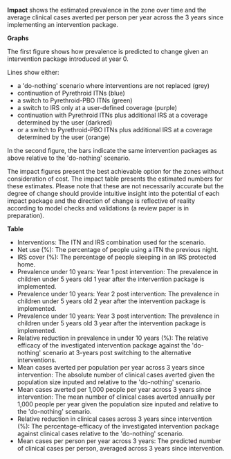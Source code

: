 **Impact** shows the estimated prevalence in the zone over time and the average clinical cases averted per person per 
year across the 3 years since implementing an intervention package.

**Graphs**

The first figure shows how prevalence is predicted to change given an intervention package introduced at year 0.

Lines show either:

*   a 'do-nothing' scenario where interventions are not replaced (grey)
*   continuation of Pyrethroid ITNs (blue)
*   a switch to Pyrethroid-PBO ITNs (green)
*   a switch to IRS only at a user-defined coverage (purple)
*   continuation with Pyrethroid ITNs plus additional IRS at a coverage determined by the user (darkred)
*   or a switch to Pyrethroid-PBO ITNs plus additional IRS at a coverage determined by the user (orange)

In the second figure, the bars indicate the same intervention packages as above relative to the 'do-nothing' scenario.

The impact figures present the best achievable option for the zones without consideration of cost. The impact table
 presents the estimated numbers for these estimates. Please note that these are not necessarily accurate but the degree
  of change should provide intuitive insight into the potential of each impact package and the direction of change is 
  reflective of reality according to model checks and validations (a review paper is in preparation).

**Table**

*   Interventions: The ITN and IRS combination used for the scenario.
*   Net use (%): The percentage of people using a ITN the previous night.
*   IRS cover (%): The percentage of people sleeping in an IRS protected home.
*   Prevalence under 10 years: Year 1 post intervention: The prevalence in children under 5 years old 1 year after the intervention package is implemented.
*   Prevalence under 10 years: Year 2 post intervention: The prevalence in children under 5 years old 2 year after the intervention package is implemented.
*   Prevalence under 10 years: Year 3 post intervention: The prevalence in children under 5 years old 3 year after the intervention package is implemented.
*   Relative reduction in prevalence in under 10 years (%): The relative efficacy of the investigated intervention package against the 'do-nothing' scenario at 3-years post switching to the alternative interventions.
*   Mean cases averted per population per year across 3 years since intervention: The absolute number of clinical cases averted given the population size inputed and relative to the 'do-nothing' scenario.
*   Mean cases averted per 1,000 people per year across 3 years since intervention: The mean number of clinical cases averted annually per 1,000 people per year given the population size inputed and relative to the 'do-nothing' scenario.
*   Relative reduction in clinical cases across 3 years since intervention (%): The percentage-efficacy of the investigated intervention package against clinical cases relative to the 'do-nothing' scenario.
*   Mean cases per person per year across 3 years: The predicted number of clinical cases per person, averaged across 3 years since intervention.
